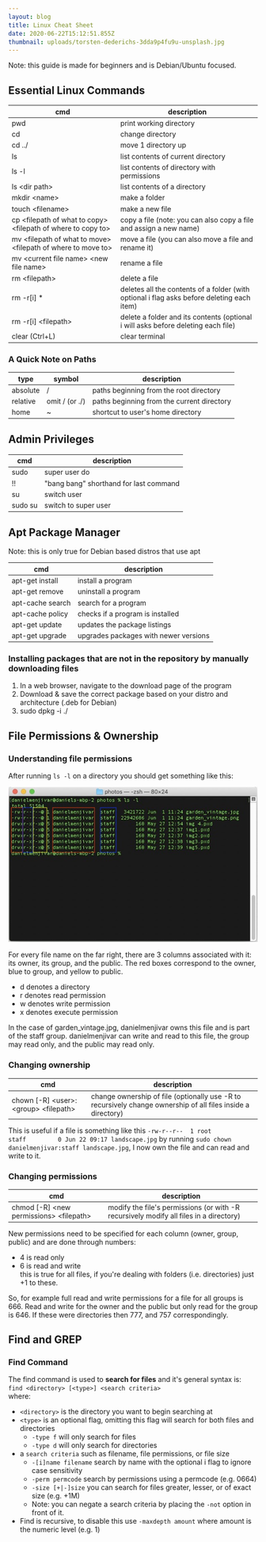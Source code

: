 ```yaml
---
layout: blog
title: Linux Cheat Sheet
date: 2020-06-22T15:12:51.855Z
thumbnail: uploads/torsten-dederichs-3dda9p4fu9u-unsplash.jpg
---
```

Note: this guide is made for beginners and is Debian/Ubuntu focused.

## Essential Linux Commands

| cmd            | description                                 |
| -------------- | ------------------------------------------- |
| pwd            | print working directory                     |
| cd             | change directory                            |
| cd ../         | move 1 directory up                         |
| ls             | list contents of current directory          |
| ls -l          | list contents of directory with permissions |
| ls \<dir path> | list contents of a directory                |
| mkdir \<name>  |make a folder|
| touch \<filename>| make a new file|
|cp \<filepath of what to copy> \<filepath of where to copy to>| copy a file (note: you can also copy a file and assign a new name)|
|mv \<filepath of what to move> \<filepath of where to move to> | move a file (you can also move a file and rename it)|
|mv \<current file name> \<new file name>| rename a file|
| rm \<filepath> | delete a file                               |
|rm -r[i] *| deletes all the contents of a folder (with optional i flag asks before deleting each item)|
|rm -r[i] \<filepath>| delete a folder and its contents (optional i will asks before deleting each file)|
| clear (Ctrl+L) | clear terminal                              |

### A Quick Note on Paths

| type     | symbol         | description                                |
| -------- | -------------- | ------------------------------------------ |
| absolute | /              | paths beginning from the root directory    |                                   
| relative | omit / (or ./) | paths beginning from the current directory |
| home     | ~              | shortcut to user's home directory          |

## Admin Privileges

| cmd           | description                            |
| ------------- | -------------------------------------- |
| sudo <cmd>    | super user do                          |
| !!            | "bang bang" shorthand for last command |
| su <username> | switch user                            |
| sudo su       | switch to super user                   |

## Apt Package Manager

Note: this is only true for Debian based distros that use apt

| cmd                                | description                           |
| ---------------------------------- | ------------------------------------- |
| apt-get install <name of program>  | install a program                     |
| apt-get remove <name of program>   | uninstall a program                   |
| apt-cache search <name of program> | search for a program                  |
| apt-cache policy <name of program> | checks if a program is installed      |
| apt-get update                     | updates the package listings          |
| apt-get upgrade                    | upgrades packages with newer versions |

### Installing packages that are not in the repository by manually downloading files

1. In a web browser, navigate to the download page of the program
2. Download & save the correct package based on your distro and architecture (.deb for Debian)
3. sudo dpkg -i ./<filepath of debian package>

## File Permissions & Ownership

### Understanding file permissions

After running `ls -l` on a directory you should get something like this:

![](/static/uploads/lsTerminal.jpg "privilegeFiles")

For every file name on the far right, there are 3 columns associated with it: its owner, its group, and the public.
The red boxes correspond to the owner, blue to group, and yellow to public.

- d denotes a directory  
- r denotes read permission  
- w denotes write permission  
- x denotes execute permission   

In the case of garden_vintage.jpg, danielmenjivar owns this file and is part of the staff group. danielmenjivar can write and read to this file, the group may read only, and the public may read only.

### Changing ownership
| cmd | description |
| --- | ----------- |
|chown [-R] \<user>:\<group> \<filepath>| change ownership of file (optionally use -R to recursively change ownership of all files inside a directory)|

This is useful if a file is something like this ```-rw-r--r--  1 root            staff         0 Jun 22 09:17 landscape.jpg``` by running ```sudo chown danielmenjivar:staff landscape.jpg```, I  now own the file and can read and write to it.

### Changing permissions 
| cmd | description |
| --- | ----------- |
|chmod [-R] \<new permissions> \<filepath> | modify the file's permissions (or with -R recursively modify all files in a directory)|

New permissions need to be specified for each column (owner, group, public) and are done through numbers:  
- 4 is read only
- 6 is read and write  
this is true for all files, if you're dealing with folders (i.e. directories) just +1 to these.

So, for example full read and write permissions for a file for all groups is 666. Read and write for the owner and the public but only read for the group is 646. If these were directories then 777, and 757 correspondingly. 

## Find and GREP

### Find Command
The find command is used to **search for files** and it's general syntax is:  
```find <directory> [<type>] <search criteria>```  
where: 
- ```<directory>``` is the directory you want to begin searching at
- ```<type>``` is an optional flag, omitting this flag will search for both files and directories
    - ```-type f``` will only search for files
    - ```-type d``` will only search for directories
- a ```search criteria``` such as filename, file permissions, or file size
    - ```-[i]name filename``` search by name with the optional i flag to ignore case sensitivity
    - ```-perm permcode``` search by permissions using a permcode (e.g. 0664)
    - ```-size [+|-]size``` you can search for files greater, lesser, or of exact size (e.g. +1M)
    - Note: you can negate a search criteria by placing the ```-not``` option in front of it.
- Find is recursive, to disable this use ```-maxdepth amount```  where amount is the numeric level (e.g. 1)




